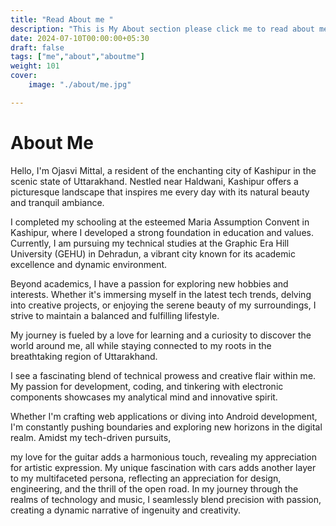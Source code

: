 ```yaml
---
title: "Read About me "
description: "This is My About section please click me to read about me"
date: 2024-07-10T00:00:00+05:30
draft: false
tags: ["me","about","aboutme"]
weight: 101
cover: 
    image: "./about/me.jpg"

---
```



# About Me

Hello, I'm Ojasvi Mittal, a resident of the enchanting city of Kashipur in the scenic state of Uttarakhand. Nestled near Haldwani, Kashipur offers a picturesque landscape that inspires me every day with its natural beauty and tranquil ambiance.

I completed my schooling at the esteemed Maria Assumption Convent in Kashipur, where I developed a strong foundation in education and values. Currently, I am pursuing my technical studies at the Graphic Era Hill University (GEHU) in Dehradun, a vibrant city known for its academic excellence and dynamic environment.

Beyond academics, I have a passion for exploring new hobbies and interests. Whether it's immersing myself in the latest tech trends, delving into creative projects, or enjoying the serene beauty of my surroundings, I strive to maintain a balanced and fulfilling lifestyle.

My journey is fueled by a love for learning and a curiosity to discover the world around me, all while staying connected to my roots in the breathtaking region of Uttarakhand.

I see a fascinating blend of technical prowess and creative flair within me. My passion for development, coding, and tinkering with electronic components showcases my analytical mind and innovative spirit.

Whether I'm crafting web applications or diving into Android development, I'm constantly pushing boundaries and exploring new horizons in the digital realm. Amidst my tech-driven pursuits,

my love for the guitar adds a harmonious touch, revealing my appreciation for artistic expression. My unique fascination with cars adds another layer to my multifaceted persona, reflecting an appreciation for design, engineering, and the thrill of the open road. In my journey through the realms of technology and music, I seamlessly blend precision with passion, creating a dynamic narrative of ingenuity and creativity.

